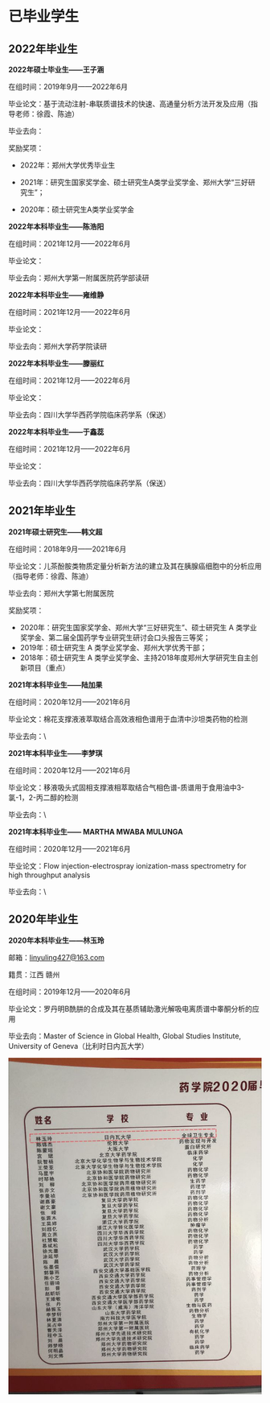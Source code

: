 # 已毕业学生

## 2022年毕业生

**2022年硕士毕业生——王子涵**

在组时间：2019年9月——2022年6月

毕业论文：基于流动注射-串联质谱技术的快速、高通量分析方法开发及应用（指导老师：徐霞、陈迪）

毕业去向：

奖励奖项：

- 2022年：郑州大学优秀毕业生
- 2021年：研究生国家奖学金、硕士研究生A类学业奖学金、郑州大学“三好研究生”；

- 2020年：硕士研究生A类学业奖学金



**2022年本科毕业生——陈浩阳**

在组时间：2021年12月——2022年6月

毕业论文：

毕业去向：郑州大学第一附属医院药学部读研



**2022年本科毕业生——雍维静**

在组时间：2021年12月——2022年6月

毕业论文：

毕业去向：郑州大学药学院读研



**2022年本科毕业生——滕丽红**

在组时间：2021年12月——2022年6月

毕业论文：

毕业去向：四川大学华西药学院临床药学系（保送）



**2022年本科毕业生——于鑫蕊**

在组时间：2021年12月——2022年6月

毕业论文：

毕业去向：四川大学华西药学院临床药学系（保送）



## 2021年毕业生

**2021年硕士研究生——韩文超**

在组时间：2018年9月——2021年6月

毕业论文：儿茶酚胺类物质定量分析新方法的建立及其在胰腺癌细胞中的分析应用（指导老师：徐霞、陈迪）

毕业去向：郑州大学第七附属医院

奖励奖项：

- 2020年：研究生国家奖学金、郑州大学“三好研究生”、硕士研究生 A 类学业奖学金、第二届全国药学专业研究生研讨会口头报告三等奖；
- 2019年：硕士研究生 A 类学业奖学金、郑州大学优秀干部；
- 2018年：硕士研究生 A 类学业奖学金、主持2018年度郑州大学研究生自主创新项目（重点）





**2021年本科毕业生——陆加果**

在组时间：2020年12月——2021年6月

毕业论文：棉花支撑液液萃取结合高效液相色谱用于血清中沙坦类药物的检测

毕业去向：\



**2021年本科毕业生——李梦琪**

在组时间：2020年12月——2021年6月

毕业论文：移液吸头式固相支撑液相萃取结合气相色谱-质谱用于食用油中3-氯-1，2-丙二醇的检测

毕业去向：\



**2021年本科毕业生—— MARTHA MWABA MULUNGA**

在组时间：2020年12月——2021年6月

毕业论文：Flow injection-electrospray ionization-mass spectrometry for high throughput analysis

毕业去向：\



## 2020年毕业生

**2020年本科毕业生——林玉玲**

邮箱：linyuling427@163.com

籍贯：江西 赣州

在组时间：2019年12月——2020年6月

毕业论文：罗丹明B酰肼的合成及其在基质辅助激光解吸电离质谱中睾酮分析的应用

毕业去向：Master of Science in Global Health, Global Studies Institute, University of Geneva（比利时日内瓦大学）

![8323ec1f-2973-44dd-9e49-b8a8d24054ca](../image/linyuling.png)





